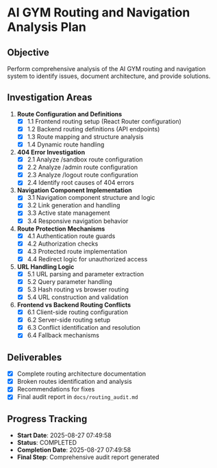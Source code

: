 # AI GYM Routing and Navigation Analysis Plan

## Objective
Perform comprehensive analysis of the AI GYM routing and navigation system to identify issues, document architecture, and provide solutions.

## Investigation Areas
1. **Route Configuration and Definitions**
   - [x] 1.1 Frontend routing setup (React Router configuration)
   - [x] 1.2 Backend routing definitions (API endpoints)
   - [x] 1.3 Route mapping and structure analysis
   - [x] 1.4 Dynamic route handling

2. **404 Error Investigation**
   - [x] 2.1 Analyze /sandbox route configuration
   - [x] 2.2 Analyze /admin route configuration  
   - [x] 2.3 Analyze /logout route configuration
   - [x] 2.4 Identify root causes of 404 errors

3. **Navigation Component Implementation**
   - [x] 3.1 Navigation component structure and logic
   - [x] 3.2 Link generation and handling
   - [x] 3.3 Active state management
   - [x] 3.4 Responsive navigation behavior

4. **Route Protection Mechanisms**
   - [x] 4.1 Authentication route guards
   - [x] 4.2 Authorization checks
   - [x] 4.3 Protected route implementation
   - [x] 4.4 Redirect logic for unauthorized access

5. **URL Handling Logic**
   - [x] 5.1 URL parsing and parameter extraction
   - [x] 5.2 Query parameter handling
   - [x] 5.3 Hash routing vs browser routing
   - [x] 5.4 URL construction and validation

6. **Frontend vs Backend Routing Conflicts**
   - [x] 6.1 Client-side routing configuration
   - [x] 6.2 Server-side routing setup
   - [x] 6.3 Conflict identification and resolution
   - [x] 6.4 Fallback mechanisms

## Deliverables
- [x] Complete routing architecture documentation
- [x] Broken routes identification and analysis
- [x] Recommendations for fixes
- [x] Final audit report in `docs/routing_audit.md`

## Progress Tracking
- **Start Date**: 2025-08-27 07:49:58
- **Status**: COMPLETED
- **Completion Date**: 2025-08-27 07:49:58
- **Final Step**: Comprehensive audit report generated